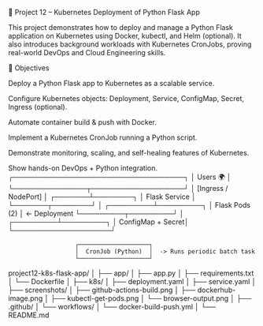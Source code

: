 📌 Project 12 – Kubernetes Deployment of Python Flask App

This project demonstrates how to deploy and manage a Python Flask application on Kubernetes using Docker, kubectl, and Helm (optional). It also introduces background workloads with Kubernetes CronJobs, proving real-world DevOps and Cloud Engineering skills.

🎯 Objectives

Deploy a Python Flask app to Kubernetes as a scalable service.

Configure Kubernetes objects: Deployment, Service, ConfigMap, Secret, Ingress (optional).

Automate container build & push with Docker.

Implement a Kubernetes CronJob running a Python script.

Demonstrate monitoring, scaling, and self-healing features of Kubernetes.

Show hands-on DevOps + Python integration.
                ┌───────────────────────────────────┐
                │            Users 🌍               │
                └───────────────┬───────────────────┘
                                │
                       [Ingress / NodePort]
                                │
                        ┌───────┴────────┐
                        │  Flask Service │
                        └───────┬────────┘
                                │
                      ┌─────────┴─────────┐
                      │   Flask Pods (2)  │  <- Deployment
                      └─────────┬─────────┘
                                │
                      ┌─────────┴─────────┐
                      │ ConfigMap + Secret│
                      └────────────────────┘

                       ┌────────────────────┐
                       │  CronJob (Python)  │  -> Runs periodic batch task
                       └────────────────────┘
project12-k8s-flask-app/
│
├── app/
│   ├── app.py
│   ├── requirements.txt
│   └── Dockerfile
│
├── k8s/
│   ├── deployment.yaml
│   ├── service.yaml
│
├── screenshots/
│   ├── github-actions-build.png
│   ├── dockerhub-image.png
│   ├── kubectl-get-pods.png
│   └── browser-output.png
│
├── .github/
│   └── workflows/
│       └── docker-build-push.yml
│
└── README.md